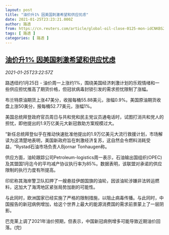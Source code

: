 ```yaml
---
layout: post
title: "油价升1% 因美国刺激希望和供应忧虑"
date: 2021-01-25T23:23:21.000Z
author: 路透
from: https://cn.reuters.com/article/global-oil-close-0125-mon-idCNKBS29U2MM
tags: [ 路透 ]
categories: [ 路透 ]
---
```

<!--1611617001000-->
[油价升1% 因美国刺激希望和供应忧虑](https://cn.reuters.com/article/global-oil-close-0125-mon-idCNKBS29U2MM)
------

<div>
<div><i>2021-01-25T23:22:57Z</i></div><p>路透纽约1月25日 - 油价周一上涨约1%，围绕美国经济刺激计划的乐观情绪和一些供应担忧推高了期货价格，但冠状病毒封锁引发的需求担忧限制了涨幅。</p><p>布兰特原油期货上涨47美分，收报每桶55.88美元，涨幅0.9%。美国原油期货收盘上涨50美分，报每桶52.77美元，涨幅1%。</p><p>美国总统拜登政府官员周日与共和党和民主党议员通电话时，试图打消共和党人的担忧，即他提出的1.9万亿美元大新冠救助方案规模过大。</p><p>“新任总统拜登似乎在推动快速批准他提出的1.9万亿美元大流行救援计划，市场解读为这清楚地表明，美国新政府旨在刺激经济复苏，这自然会令燃料消耗受益，“Rystad石油市场负责人Bjornar Tonhaugen称。</p><p>供应方面，油轮跟踪公司Petroleum-logistics周一表示，石油输出国组织(OPEC)及其盟国1月迄今的平均减产协议执行率为85%。数据表明，该联盟对承诺的供应限制的执行力度有所提高。</p><p>印尼称其海岸警卫队扣押了一艘悬挂伊朗国旗的油轮，因该油轮涉嫌非法转运燃料，这加大了海湾地区紧张局势加剧的可能性。</p><p>与此同时，欧洲国家已经实施了严格的限制措施，以阻止病毒传播。与此同时，中国报告的新冠病例增加，给这个世界上最大的能源消费国的需求前景蒙上了一层阴影。</p><p>巴克莱上调了2021年油价预期，但表示，中国新冠病例增多可能导致近期油价回落。(完)</p>
</div>
